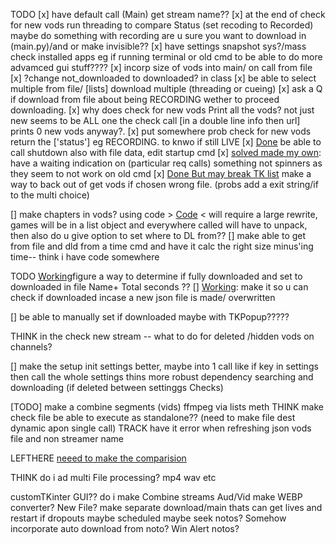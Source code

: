 TODO 
[x] have default call (Main) get stream name??
[x] at the end of check for new vods run threading to compare Status (set recoding to Recorded)
  maybe do something with recording are u sure you want to download in (main.py)/and or make invisible??
[x] have settings snapshot sys?/mass check installed apps eg if running terminal or old cmd to be able to do more advamced gui stuff????
[x] incorp size of vods into main/ on call from file
[x] ?change not_downloaded to downloaded? in class
[x] be able to select multiple from file/ [lists] download multiple (threading or cueing)
[x] ask a Q if download from file about being RECORDING wether to proceed downloading.
[x] why does check for new vods Print all the vods? not just new seems to be ALL one the check call [in a double line info then url]
prints 0 new vods anyway?.
[x] put somewhere prob check for new vods return the ['status'] eg RECORDING. to knwo if still LIVE
[x] [Done](startup.py#L52) be able to call shutdown also with file data, edit startup cmd
[x] [solved made my own](spinner.py): have a waiting indication on (particular req calls) something not spinners as they seem to not work on old cmd
[x] [Done But may break TK list](utility_dir\get_single_vod_.py#L46) make a way to back out of get vods if chosen wrong file. (probs add a exit string/if to the multi choice)

[] make chapters in vods? using code > [Code](zextra_Funcs_/getChaptersCall.py) < will require a large rewrite, games will be
in a list object and everywhere called will have to unpack, then also do u give option to set where to DL from?? 
[] make able to get from file and dld from a time cmd and have it calc the right size minus'ing time-- think i have code somewhere 

TODO [Working](zextra_Funcs_/check_old_files_downloaded.py#L136)figure a way to determine if fully downloaded and set to downloaded in file  Name+ Total seconds ??
[] [Working](zextra_Funcs_/check_old_files_downloaded.py#L136): make it so u can check if downloaded incase a new json file is made/ overwritten

[] be able to manually set if downloaded maybe with TKPopup?????

THINK in the check new stream -- what to do for deleted /hidden vods on channels? 

[] make the setup init settings better, maybe into 1 call like if key in settings then call the whole settings thins
more robust dependency searching and downloading (if deleted between settinggs Checks)

[TODO] make a combine segments (vids) ffmpeg via lists meth
THINK make check file be able to execute as standalone?? (need to make file dest dynamic apon single call) 
TRACK have it error when refreshing json vods file and non streamer name

LEFTHERE [neeed to make the comparision](zextra_Funcs_\check_old_files_downloaded.py)

THINK do i ad multi File processing? mp4 wav etc

customTKinter GUI??
do i make Combine streams Aud/Vid
make WEBP converter? New File?
make separate download/main thats can get lives and restart if dropouts maybe scheduled  maybe seek notos?
Somehow incorporate auto download from noto?
Win Alert notos?
